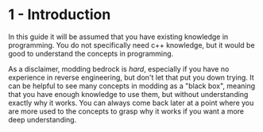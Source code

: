 # 1 - Introduction

In this guide it will be assumed that you have existing knowledge in programming. You do not specifically need c++ knowledge, but it would be good to understand the concepts in programming. 

As a disclaimer, modding bedrock is *hard*, especially if you have no experience in reverse engineering, but don't let that put you down trying. It can be helpful to see many concepts in modding as a "black box", meaning that you have enough knowledge to use them, but without understanding exactly why it works. You can always come back later at a point where you are more used to the concepts to grasp why it works if you want a more deep understanding.